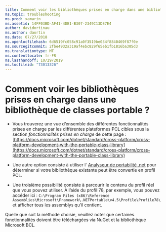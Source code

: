 ```yaml
---
title: Comment voir les bibliothèques prises en charge dans une bibliothèque de classes portable ?
ms.topic: troubleshooting
ms.prod: xamarin
ms.assetid: 14FF03BD-AF41-4DB1-B307-2349C13DE7E4
author: davidortinau
ms.author: daortin
ms.date: 07/27/2018
ms.openlocfilehash: 6d6519fc058c91a0f3519be034f8840469f87f0e
ms.sourcegitcommit: 2fbe4932a319af4ebc829f65eb1fb1816ba305d3
ms.translationtype: MT
ms.contentlocale: fr-FR
ms.lasthandoff: 10/29/2019
ms.locfileid: "73013326"
---
```

# <a name="how-can-i-view-what-libraries-are-supported-in-a-pcl"></a>Comment voir les bibliothèques prises en charge dans une bibliothèque de classes portable ?

- Vous trouverez une vue d’ensemble des différentes fonctionnalités prises en charge par les différentes plateformes PCL cibles sous la section *fonctionnalités prises en charge* de cette page : [https://docs.microsoft.com/dotnet/standard/cross-platform/cross-platform-development-with-the-portable-class-library](https://docs.microsoft.com/dotnet/standard/cross-platform/cross-platform-development-with-the-portable-class-library)

- Une autre option consiste à utiliser l' [Analyseur de portabilité .net](https://visualstudiogallery.msdn.microsoft.com/1177943e-cfb7-4822-a8a6-e56c7905292b) pour déterminer si votre bibliothèque existante peut être convertie en profil PCL.

- Une troisième possibilité consiste à parcourir le contenu du profil réel que vous pouvez utiliser. À l’aide du profil 78, par exemple, vous pouvez accéder ici : `C:\Program Files (x86)\Reference Assemblies\Microsoft\Framework\.NETPortable\v4.5\Profile\Profile78\` et afficher tous les assemblys qu’il contient.

Quelle que soit la méthode choisie, veuillez noter que certaines fonctionnalités doivent être téléchargées via NuGet et la bibliothèque Microsoft BCL.
